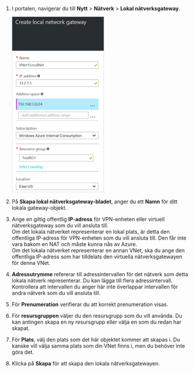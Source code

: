 1. I portalen, navigerar du till **Nytt** > **Nätverk** > **Lokal nätverksgateway**.

    ![skapa lokal nätverksgateway](./media/vpn-gateway-add-lng-rm-portal-include/addlng250.png)

2. På **Skapa lokal nätverksgateway-bladet**, anger du ett **Namn** för ditt lokala gateway-objekt.
 
3. Ange en giltig offentlig **IP-adress** för VPN-enheten eller virtuell nätverksgateway som du vill ansluta till.<br>Om det lokala nätverket representerar en lokal plats, är detta den offentliga IP-adress för VPN-enheten som du vill ansluta till. Den får inte vara bakom en NAT och måste kunna nås av Azure.<br>Om det lokala nätverket representerar en annan VNet, ska du ange den offentliga IP-adress som har tilldelats den virtuella nätverksgatewayen för denna VNet.<br>

4. **Adressutrymme** refererar till adressintervallen för det nätverk som detta lokala nätverk representerar. Du kan lägga till flera adressintervall. Kontrollera att intervallen du anger här inte överlappar intervallen för andra nätverk som du vill ansluta till.
 
5. För **Prenumeration** verifierar du att korrekt prenumeration visas.

6. För **resursgruppen** väljer du den resursgrupp som du vill använda. Du kan antingen skapa en ny resursgrupp eller välja en som du redan har skapat.

7. För **Plats**, välj den plats som det här objektet kommer att skapas i. Du kanske vill välja samma plats som din VNet finns i, men du behöver inte göra det.

8. Klicka på **Skapa** för att skapa den lokala nätverksgatewayen.



<!--HONumber=sep16_HO1-->


